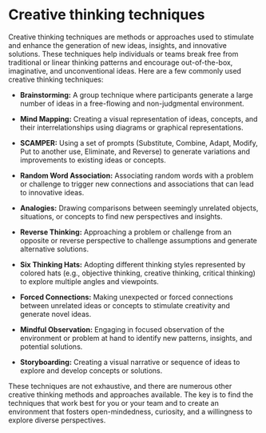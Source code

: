# Creative thinking techniques

Creative thinking techniques are methods or approaches used to stimulate and enhance the generation of new ideas, insights, and innovative solutions. These techniques help individuals or teams break free from traditional or linear thinking patterns and encourage out-of-the-box, imaginative, and unconventional ideas. Here are a few commonly used creative thinking techniques:

* **Brainstorming:** A group technique where participants generate a large number of ideas in a free-flowing and non-judgmental environment.

* **Mind Mapping:** Creating a visual representation of ideas, concepts, and their interrelationships using diagrams or graphical representations.

* **SCAMPER:** Using a set of prompts (Substitute, Combine, Adapt, Modify, Put to another use, Eliminate, and Reverse) to generate variations and improvements to existing ideas or concepts.

* **Random Word Association:** Associating random words with a problem or challenge to trigger new connections and associations that can lead to innovative ideas.

* **Analogies:** Drawing comparisons between seemingly unrelated objects, situations, or concepts to find new perspectives and insights.

* **Reverse Thinking:** Approaching a problem or challenge from an opposite or reverse perspective to challenge assumptions and generate alternative solutions.

* **Six Thinking Hats:** Adopting different thinking styles represented by colored hats (e.g., objective thinking, creative thinking, critical thinking) to explore multiple angles and viewpoints.

* **Forced Connections:** Making unexpected or forced connections between unrelated ideas or concepts to stimulate creativity and generate novel ideas.

* **Mindful Observation:** Engaging in focused observation of the environment or problem at hand to identify new patterns, insights, and potential solutions.

* **Storyboarding:** Creating a visual narrative or sequence of ideas to explore and develop concepts or solutions.

These techniques are not exhaustive, and there are numerous other creative thinking methods and approaches available. The key is to find the techniques that work best for you or your team and to create an environment that fosters open-mindedness, curiosity, and a willingness to explore diverse perspectives.